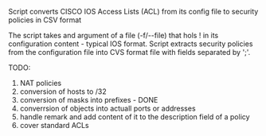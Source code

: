 Script converts CISCO IOS Access Lists (ACL) from its config file to security policies in CSV format

The script takes and argument of a file (-f/--file) that hols ! in its configuration content - typical IOS format.
Script extracts security policies from the configuration file into CVS format file with fields separated by ';'.

 
TODO:
1. NAT policies
2. conversion of hosts to /32
3. conversion of masks into prefixes - DONE
4. converrsion of objects into actuall ports or addresses
5. handle remark and add content of it to the description field of a policy
6. cover standard ACLs

